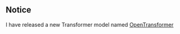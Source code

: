 ## Notice
I have released a new Transformer model named [OpenTransformer](https://github.com/ZhengkunTian/OpenTransformer)
